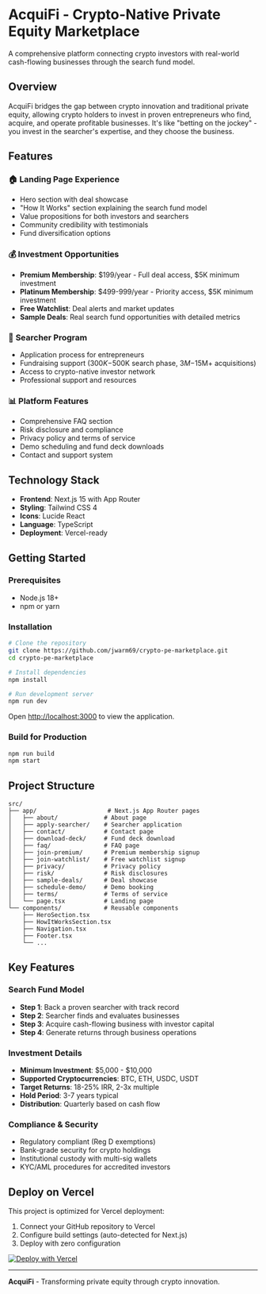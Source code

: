 # AcquiFi - Crypto-Native Private Equity Marketplace

A comprehensive platform connecting crypto investors with real-world cash-flowing businesses through the search fund model.

## Overview

AcquiFi bridges the gap between crypto innovation and traditional private equity, allowing crypto holders to invest in proven entrepreneurs who find, acquire, and operate profitable businesses. It's like "betting on the jockey" - you invest in the searcher's expertise, and they choose the business.

## Features

### 🏠 **Landing Page Experience**
- Hero section with deal showcase
- "How It Works" section explaining the search fund model
- Value propositions for both investors and searchers
- Community credibility with testimonials
- Fund diversification options

### 💰 **Investment Opportunities**
- **Premium Membership**: $199/year - Full deal access, $5K minimum investment
- **Platinum Membership**: $499-999/year - Priority access, $5K minimum investment
- **Free Watchlist**: Deal alerts and market updates
- **Sample Deals**: Real search fund opportunities with detailed metrics

### 🚀 **Searcher Program**
- Application process for entrepreneurs
- Fundraising support ($300K-$500K search phase, $3M-$15M+ acquisitions)
- Access to crypto-native investor network
- Professional support and resources

### 📊 **Platform Features**
- Comprehensive FAQ section
- Risk disclosure and compliance
- Privacy policy and terms of service
- Demo scheduling and fund deck downloads
- Contact and support system

## Technology Stack

- **Frontend**: Next.js 15 with App Router
- **Styling**: Tailwind CSS 4
- **Icons**: Lucide React
- **Language**: TypeScript
- **Deployment**: Vercel-ready

## Getting Started

### Prerequisites
- Node.js 18+
- npm or yarn

### Installation

```bash
# Clone the repository
git clone https://github.com/jwarm69/crypto-pe-marketplace.git
cd crypto-pe-marketplace

# Install dependencies
npm install

# Run development server
npm run dev
```

Open [http://localhost:3000](http://localhost:3000) to view the application.

### Build for Production

```bash
npm run build
npm start
```

## Project Structure

```
src/
├── app/                    # Next.js App Router pages
│   ├── about/             # About page
│   ├── apply-searcher/    # Searcher application
│   ├── contact/           # Contact page
│   ├── download-deck/     # Fund deck download
│   ├── faq/               # FAQ page
│   ├── join-premium/      # Premium membership signup
│   ├── join-watchlist/    # Free watchlist signup
│   ├── privacy/           # Privacy policy
│   ├── risk/              # Risk disclosures
│   ├── sample-deals/      # Deal showcase
│   ├── schedule-demo/     # Demo booking
│   ├── terms/             # Terms of service
│   └── page.tsx           # Landing page
└── components/            # Reusable components
    ├── HeroSection.tsx
    ├── HowItWorksSection.tsx
    ├── Navigation.tsx
    ├── Footer.tsx
    └── ...
```

## Key Features

### Search Fund Model
- **Step 1**: Back a proven searcher with track record
- **Step 2**: Searcher finds and evaluates businesses
- **Step 3**: Acquire cash-flowing business with investor capital
- **Step 4**: Generate returns through business operations

### Investment Details
- **Minimum Investment**: $5,000 - $10,000
- **Supported Cryptocurrencies**: BTC, ETH, USDC, USDT
- **Target Returns**: 18-25% IRR, 2-3x multiple
- **Hold Period**: 3-7 years typical
- **Distribution**: Quarterly based on cash flow

### Compliance & Security
- Regulatory compliant (Reg D exemptions)
- Bank-grade security for crypto holdings
- Institutional custody with multi-sig wallets
- KYC/AML procedures for accredited investors

## Deploy on Vercel

This project is optimized for Vercel deployment:

1. Connect your GitHub repository to Vercel
2. Configure build settings (auto-detected for Next.js)
3. Deploy with zero configuration

[![Deploy with Vercel](https://vercel.com/button)](https://vercel.com/new/clone?repository-url=https://github.com/jwarm69/crypto-pe-marketplace)

---

**AcquiFi** - Transforming private equity through crypto innovation.

